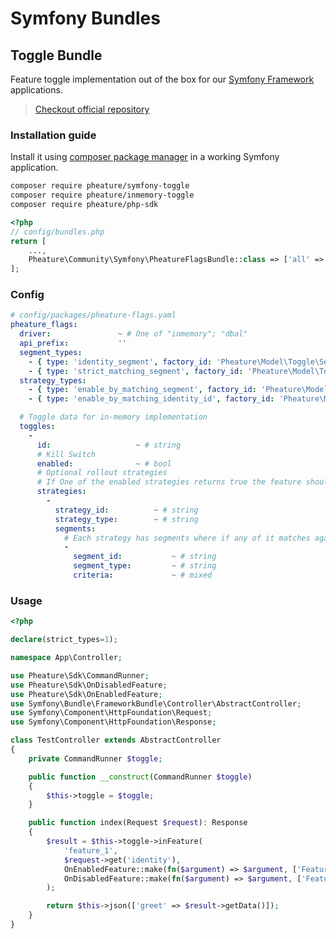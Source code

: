 # Symfony Bundles

## Toggle Bundle

Feature toggle implementation out of the box for our [Symfony Framework](https://symfony.com/) applications.

> [Checkout official repository](https://github.com/pheature-flags/symfony-toggle)

### Installation guide

Install it using [composer package manager](https://getcomposer.org/download/) in a working Symfony application.

```bash
composer require pheature/symfony-toggle
composer require pheature/inmemory-toggle
composer require pheature/php-sdk
```

```php
<?php
// config/bundles.php
return [
    ...,
    Pheature\Community\Symfony\PheatureFlagsBundle::class => ['all' => true],
];

```

### Config

```yaml
# config/packages/pheature-flags.yaml
pheature_flags:
  driver:               ~ # One of "inmemory"; "dbal"
  api_prefix:           ''
  segment_types:
    - { type: 'identity_segment', factory_id: 'Pheature\Model\Toggle\SegmentFactory' }
    - { type: 'strict_matching_segment', factory_id: 'Pheature\Model\Toggle\SegmentFactory' }
  strategy_types:
    - { type: 'enable_by_matching_segment', factory_id: 'Pheature\Model\Toggle\StrategyFactory' }
    - { type: 'enable_by_matching_identity_id', factory_id: 'Pheature\Model\Toggle\StrategyFactory' }

  # Toggle data for in-memory implementation
  toggles:
    -
      id:                   ~ # string
      # Kill Switch
      enabled:              ~ # bool
      # Optional rollout strategies
      # If One of the enabled strategies returns true the feature should be enabled.
      strategies:
        -
          strategy_id:          ~ # string
          strategy_type:        ~ # string
          segments:
            # Each strategy has segments where if any of it matches against the given payload it should compute as true.
            -
              segment_id:           ~ # string
              segment_type:         ~ # string
              criteria:             ~ # mixed

```

### Usage

```php
<?php

declare(strict_types=1);

namespace App\Controller;

use Pheature\Sdk\CommandRunner;
use Pheature\Sdk\OnDisabledFeature;
use Pheature\Sdk\OnEnabledFeature;
use Symfony\Bundle\FrameworkBundle\Controller\AbstractController;
use Symfony\Component\HttpFoundation\Request;
use Symfony\Component\HttpFoundation\Response;

class TestController extends AbstractController
{
    private CommandRunner $toggle;

    public function __construct(CommandRunner $toggle)
    {
        $this->toggle = $toggle;
    }

    public function index(Request $request): Response
    {
        $result = $this->toggle->inFeature(
            'feature_1',
            $request->get('identity'),
            OnEnabledFeature::make(fn($argument) => $argument, ['Feature Enabled!!!']),
            OnDisabledFeature::make(fn($argument) => $argument, ['Feature Disabled :-S'])
        );

        return $this->json(['greet' => $result->getData()]);
    }
}

```
